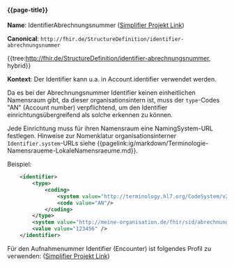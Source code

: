 #### {{page-title}}

**Name**: IdentifierAbrechnungsnummer ([Simplifier Projekt Link](https://simplifier.net/resolve?canonical=http://fhir.de/StructureDefinition/identifier-abrechnungsnummer&scope=de.basisprofil.r4@1.5.0))

**Canonical**: `http://fhir.de/StructureDefinition/identifier-abrechnungsnummer`

{{tree:http://fhir.de/StructureDefinition/identifier-abrechnungsnummer, hybrid}}

**Kontext**: Der Identifier kann u.a. in Account.identifier verwendet werden.

Da es bei der Abrechnungsnummer Identifier keinen einheitlichen Namensraum gibt, da dieser organisationsintern ist, muss der `type`-Codes "AN" (Account number) verpflichtend, um den Identifier einrichtungsübergreifend als solche erkennen zu können.

Jede Einrichtung muss für ihren Namensraum eine NamingSystem-URL festlegen.
Hinweise zur Nomenklatur organisationsinterner `Identifier.system`-URLs siehe {{pagelink:ig/markdown/Terminologie-Namensraueme-LokaleNamensraeume.md}}.

Beispiel:

```xml
    <identifier>
        <type>
            <coding>
                <system value="http://terminology.hl7.org/CodeSystem/v2-0203"/>
                <code value="AN"/>
            </coding>
        </type>
        <system value="http://meine-organisation.de/fhir/sid/abrechnungsnr" />
        <value value="123456" />
    </identifier>
```

Für den Aufnahmenummer Identifier (Encounter) ist folgendes Profil zu verwenden: ([Simplifier Projekt Link](https://simplifier.net/resolve?canonical=http://fhir.de/StructureDefinition/identifier-aufnahmenummer&scope=de.basisprofil.r4@1.5.0))